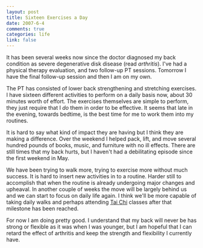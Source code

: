 ```yaml
--- 
layout: post
title: Sixteen Exercises a Day
date: 2007-6-4
comments: true
categories: life
link: false
---
```

It has been several weeks now since the doctor diagnosed my back condition as severe degenerative disk disease (read <i>arthritis</i>).  I've had a physical therapy evaluation, and two follow-up PT sessions.  Tomorrow I have the final follow-up session and then I am on my own.

The PT has consisted of lower back strengthening and stretching exercises.  I have sixteen different activities to perform on a daily basis now, about 30 minutes worth of effort.  The exercises themselves are simple to perform, they just require that I <i>do</i> them in order to be effective.  It seems that late in the evening, towards bedtime, is the best time for me to work them into my routines.

It is hard to say what kind of impact they are having but I think they are making a difference.  Over the weekend I helped pack, lift, and move several hundred pounds of books, music, and furniture with no ill effects.  There are still times that my back hurts, but I haven't had a debilitating episode since the first weekend in May.

We have been trying to walk more, trying to exercise more without much success.  It is hard to insert new activities in to a routine.  Harder still to accomplish that when the routine is already undergoing major changes and upheaval.  In another couple of weeks the move will be largely behind us and we can start to focus on daily life again.  I think we'll be more capable of taking daily walks and perhaps attending <a href="http://threedragonsway.com" title="Three Dragons Way">Tai Chi</a> classes after that milestone has been reached.

For now I am doing pretty good.  I understand that my back will never be has strong or flexible as it was when I was younger, but I am hopeful that I can retard the effect of arthritis and keep the strength and flexibility I currently have.

